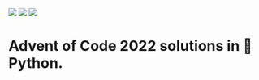 ![](https://img.shields.io/badge/day%20📅-5-blue) ![](https://img.shields.io/badge/stars%20⭐-9-yellow) 	![](https://img.shields.io/badge/days%20completed-4-red)
# Advent of Code 2022 solutions in 🐍 Python.
